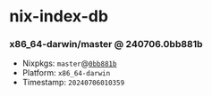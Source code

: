 # nix-index-db
### x86_64-darwin/master @ 240706.0bb881b
- Nixpkgs: `master`@[`0bb881b`](https://github.com/NixOS/nixpkgs/commit/0bb881bfc2faf1e73e227ebba56fa9604686fc62)
- Platform: `x86_64-darwin`
- Timestamp: `20240706010359`
